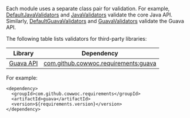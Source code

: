 Each module uses a separate class pair for validation. For example, 
[DefaultJavaValidators](https://cowwoc.github.io/requirements.java/9.0.0/docs/api/com.github.cowwoc.requirements.java/com/github/cowwoc/requirements/java/DefaultJavaValidators.html)
and
[JavaValidators](https://cowwoc.github.io/requirements.java/9.0.0/docs/api/com.github.cowwoc.requirements.java/com/github/cowwoc/requirements/java/JavaValidators.html)
validate the core Java API. Similarly,
[DefaultGuavaValidators](https://cowwoc.github.io/requirements.java/9.0.0/docs/api/com.github.cowwoc.requirements.java/com/github/cowwoc/requirements/guava/DefaultGuavaValidators.html)
and
[GuavaValidators](https://cowwoc.github.io/requirements.java/9.0.0/docs/api/com.github.cowwoc.requirements.java/com/github/cowwoc/requirements/guava/GuavaValidators.html)
validate the Guava API.

The following table lists validators for third-party libraries: 

| Library                                                       | Dependency |
|---------------------------------------------------------------|------------|
| [Guava API](https://guava.dev/releases/28.0-jre/api/docs/)    | [com.github.cowwoc.requirements:guava](https://search.maven.org/search?q=g:com.github.cowwoc.requirements%20AND%20a:guava) |

For example:

```
<dependency>
  <groupId>com.github.cowwoc.requirements</groupId>
  <artifactId>guava</artifactId>
  <version>${requirements.version}</version>
</dependency>
```